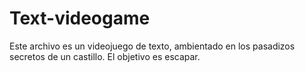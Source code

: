 # Text-videogame

Este archivo es un videojuego de texto, ambientado en los pasadizos secretos de un castillo.
El objetivo es escapar.
